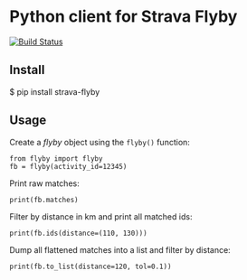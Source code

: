 # Python client for Strava Flyby

[![Build Status](https://travis-ci.org/sladkovm/strava-flyby.svg?branch=master)](https://travis-ci.org/sladkovm/strava-flyby)

## Install

$ pip install strava-flyby


## Usage

Create a *flyby* object using the `flyby()` function:
```
from flyby import flyby
fb = flyby(activity_id=12345)
```

Print raw matches:
```
print(fb.matches)
```

Filter by distance in km and print all matched ids:
```
print(fb.ids(distance=(110, 130)))
```

Dump all flattened matches into a list and filter by distance:
```
print(fb.to_list(distance=120, tol=0.1))
```
